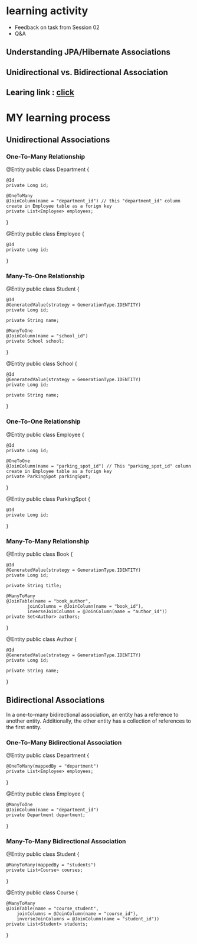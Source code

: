 # learning activity
- Feedback on task from Session 02
- Q&A
## Understanding JPA/Hibernate Associations
## Unidirectional vs. Bidirectional Association
## Learing link : [click](https://www.baeldung.com/jpa-hibernate-associations)
# MY learning process
## Unidirectional Associations

### One-To-Many Relationship
@Entity
public class Department {
 
    @Id
    private Long id;
 
    @OneToMany
    @JoinColumn(name = "department_id") // this "department_id" column create in Employee table as a forign key
    private List<Employee> employees;
}

@Entity
public class Employee {
 
    @Id
    private Long id;
}

### Many-To-One Relationship
@Entity
public class Student {

    @Id
    @GeneratedValue(strategy = GenerationType.IDENTITY)
    private Long id;

    private String name;

    @ManyToOne
    @JoinColumn(name = "school_id")
    private School school;
}

@Entity
public class School {

    @Id
    @GeneratedValue(strategy = GenerationType.IDENTITY)
    private Long id;

    private String name;
}

### One-To-One Relationship
@Entity
public class Employee {
 
    @Id
    private Long id;
 
    @OneToOne
    @JoinColumn(name = "parking_spot_id") // This "parking_spot_id" column create in Employee table as a forign key
    private ParkingSpot parkingSpot;
 
}

@Entity
public class ParkingSpot {
 
    @Id
    private Long id;
 
}
### Many-To-Many Relationship
@Entity
public class Book {

    @Id
    @GeneratedValue(strategy = GenerationType.IDENTITY)
    private Long id;

    private String title;

    @ManyToMany
    @JoinTable(name = "book_author",
            joinColumns = @JoinColumn(name = "book_id"),
            inverseJoinColumns = @JoinColumn(name = "author_id"))
    private Set<Author> authors;

}

@Entity
public class Author {

    @Id
    @GeneratedValue(strategy = GenerationType.IDENTITY)
    private Long id;

    private String name;
}

## Bidirectional Associations
In a one-to-many bidirectional association, an entity has a reference to another entity. Additionally, the other entity has a collection of references to the first entity.
### One-To-Many Bidirectional Association
@Entity
public class Department {
 
    @OneToMany(mappedBy = "department")
    private List<Employee> employees;
 
}
 
@Entity
public class Employee {
 
    @ManyToOne
    @JoinColumn(name = "department_id")
    private Department department;
 
}
### Many-To-Many Bidirectional Association
@Entity
public class Student {
 
    @ManyToMany(mappedBy = "students")
    private List<Course> courses;
 
}
 
@Entity
public class Course {
 
    @ManyToMany
    @JoinTable(name = "course_student",
        joinColumns = @JoinColumn(name = "course_id"),
        inverseJoinColumns = @JoinColumn(name = "student_id"))
    private List<Student> students;
 
}



